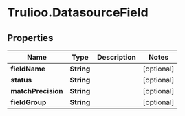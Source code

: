 # Trulioo.DatasourceField

## Properties

Name | Type | Description | Notes
------------ | ------------- | ------------- | -------------
**fieldName** | **String** |  | [optional] 
**status** | **String** |  | [optional] 
**matchPrecision** | **String** |  | [optional] 
**fieldGroup** | **String** |  | [optional] 



